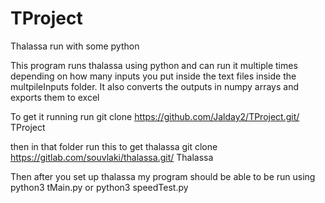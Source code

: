 # TProject
Thalassa run with some python

This program runs thalassa using python and can run it multiple times depending on how many inputs you put inside the
text files inside the multpileInputs folder. It also converts the outputs in numpy arrays and exports them to excel

To get it running run 
git clone https://github.com/Jalday2/TProject.git/ TProject

then in that folder run this to get thalassa 
git clone https://gitlab.com/souvlaki/thalassa.git/ Thalassa

Then after you set up thalassa my program should be able to be run using python3 tMain.py or python3 speedTest.py
